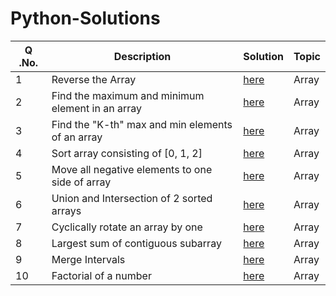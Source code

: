 # Python-Solutions
 
| Q .No. |                    Description                    |                                              Solution                                     |   Topic   |
| ------ |---------------------------------------------------|-------------------------------------------------------------------------------------------|-----------|
|   1    |  Reverse the Array                                |  [here](https://github.com/SunilReddy54/Python-Solutions/blob/main/reverse_array.py)      |   Array   |
|   2    |  Find the maximum and minimum element in an array |  [here](https://github.com/SunilReddy54/Python-Solutions/blob/main/min_max_elements.py)   |   Array   |
|   3    |  Find the "K-th" max and min elements of an array |  [here](https://github.com/SunilReddy54/Python-Solutions/blob/main/kth_max_min.py)        |   Array   |
|   4    |  Sort array consisting of [0, 1, 2]               |  [here](https://github.com/SunilReddy54/Python-Solutions/blob/main/sort.py)               |   Array   |
|   5    |  Move all negative elements to one side of array  |  [here](https://github.com/SunilReddy54/Python-Solutions/blob/main/move_negatives.py)     |   Array   |
|   6    |  Union and Intersection of 2 sorted arrays        |  [here](https://github.com/SunilReddy54/Python-Solutions/blob/main/union_intersection.py) |   Array   |
|   7    |  Cyclically rotate an array by one                |  [here](https://github.com/SunilReddy54/Python-Solutions/blob/main/cyclic_rotate.py)      |   Array   |
|   8    |  Largest sum of contiguous subarray               |  [here](https://github.com/SunilReddy54/Python-Solutions/blob/main/largest_subarray.py)   |   Array   |
|   9    |  Merge Intervals                                  |  [here](https://github.com/SunilReddy54/Python-Solutions/blob/main/merge_intervals.py)    |   Array   |
|   10   |  Factorial of a number                            |  [here](https://github.com/SunilReddy54/Python-Solutions/blob/main/factorial.py)          |   Array   |
